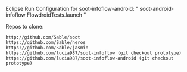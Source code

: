 Eclipse Run Configuration for soot-infoflow-android:
"   soot-android-infoflow FlowdroidTests.launch "

Repos to clone:

    http://github.com/Sable/soot
    https://github.com/Sable/heros
    https://github.com/Sable/jasmin
    https://github.com/lucia987/soot-infoflow (git checkout prototype)
    https://github.com/lucia987/soot-infoflow-android (git checkout prototype)


